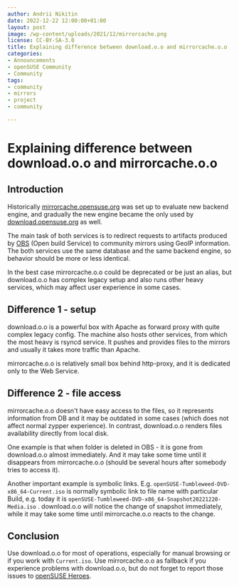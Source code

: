 ```yaml
---
author: Andrii Nikitin
date: 2022-12-22 12:00:00+01:00
layout: post
image: /wp-content/uploads/2021/12/mirrorcache.png
license: CC-BY-SA-3.0
title: Explaining difference between download.o.o and mirrorcache.o.o
categories:
- Announcements
- openSUSE Community
- Community
tags:
- community
- mirrors
- project
- community

---
```


# Explaining difference between download.o.o and mirrorcache.o.o

## Introduction
Historically [mirrorcache.opensuse.org](https://mirrorcache.opensuse.org) was set up to evaluate new backend engine, and gradually the new engine became the only used by [download.opensuse.org](https://download.opensuse.org) as well.

The main task of both services is to redirect requests to artifacts produced by [OBS](https://build.opensuse.org) (Open build Service) to community mirrors using GeoIP information. The both services use the same database and the same backend engine, so behavior should be more or less identical.

In the best case mirrorcache.o.o could be deprecated or be just an alias, but download.o.o has complex legacy setup and also runs other heavy services, which may affect user experience in some cases.

## Difference 1 - setup
download.o.o is a powerful box with Apache as forward proxy with quite complex legacy config. The machine also hosts other services, from which the most heavy is rsyncd service. It pushes and provides files to the mirrors and usually it takes more traffic than Apache.

mirrorcache.o.o is relatively small box behind http-proxy,  and it is dedicated only to the Web Service.

## Difference 2 - file access
mirrorcache.o.o doesn't have easy access to the files, so it represents information from DB and it may be outdated in some cases (which does not affect normal zypper experience). In contrast, download.o.o renders files availability directly from local disk.

One example is that when folder is deleted in OBS - it is gone from download.o.o almost immediately. And it may take some time until it disappears from mirrorcache.o.o (should be several hours after somebody tries to access it).

Another important example is symbolic links. E.g. `openSUSE-Tumbleweed-DVD-x86_64-Current.iso` is normally symbolic link to file name with particular Build, e.g. today it is `openSUSE-Tumbleweed-DVD-x86_64-Snapshot20221220-Media.iso` . download.o.o will notice the change of snapshot immediately, while it may take some time until mirrorcache.o.o reacts to the change.

## Conclusion
Use download.o.o for most of operations, especially for manual browsing or if you work with `Current.iso`.
Use mirrorcache.o.o as fallback if you experience problems with download.o.o, but do not forget to report those issues to [openSUSE Heroes](https://en.opensuse.org/openSUSE:Heroes#Communication).
